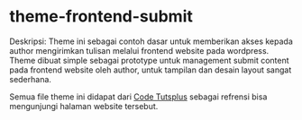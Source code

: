 theme-frontend-submit
=====================

Deskripsi:
Theme ini sebagai contoh dasar untuk memberikan akses kepada author mengirimkan tulisan melalui frontend website pada wordpress. Theme dibuat simple sebagai prototype untuk management submit content pada frontend website oleh author, untuk tampilan dan desain layout sangat sederhana.

Semua file theme ini didapat dari <a href="http://code.tutsplus.com/">Code Tutsplus</a> sebagai refrensi bisa mengunjungi halaman website tersebut.

